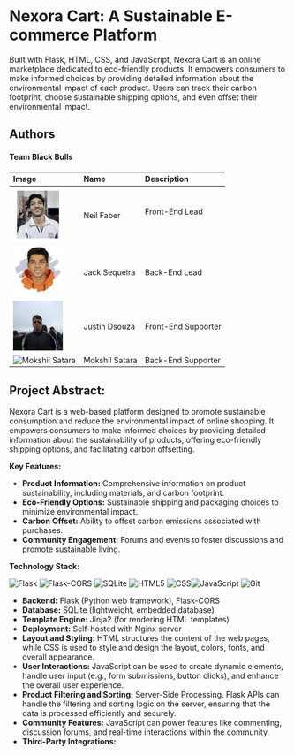 # Nexora Cart: A Sustainable E-commerce Platform

Built with Flask, HTML, CSS, and JavaScript, Nexora Cart is an online marketplace dedicated to eco-friendly products. It empowers consumers to make informed choices by providing detailed information about the environmental impact of each product. Users can track their carbon footprint, choose sustainable shipping options, and even offset their environmental impact.

## Authors

#### Team Black Bulls

| Image                                                              | Name           | Description         |
| :----------------------------------------------------------------- | :------------- | :------------------ |
| <img src="assets/NeilFaber.jpeg" alt="Neil Faber" width="90">      | Neil Faber     | Front-End Lead </p> |
| <img src="assets/JackSequeira.png" alt="Jack Sequeira" width="90"> | Jack Sequeira  | Back-End Lead       |
| <img src="assets/Justin.jpeg" alt="Justin Dsouza" width="90">      | Justin Dsouza  | Front-End Supporter |
| <img src="assets/Mokshil" alt="Mokshil Satara" width="90">         | Mokshil Satara | Back-End Supporter  |

## Project Abstract:

Nexora Cart is a web-based platform designed to promote sustainable consumption and reduce the environmental impact of online shopping. It empowers consumers to make informed choices by providing detailed information about the sustainability of products, offering eco-friendly shipping options, and facilitating carbon offsetting.

**Key Features:**

- **Product Information:** Comprehensive information on product sustainability, including materials, and carbon footprint.
- **Eco-Friendly Options:** Sustainable shipping and packaging choices to minimize environmental impact.
- **Carbon Offset:** Ability to offset carbon emissions associated with purchases.
- **Community Engagement:** Forums and events to foster discussions and promote sustainable living.

**Technology Stack:**

![Flask](https://img.shields.io/badge/flask-%23000.svg?style=for-the-badge&logo=flask&logoColor=white)
![Flask-CORS](https://img.shields.io/badge/flask_cors-%23000.svg?style=for-the-badge&logo=flask&logoColor=yellow) ![SQLite](https://img.shields.io/badge/sqlite-%2307405e.svg?style=for-the-badge&logo=sqlite&logoColor=white) ![HTML5](https://img.shields.io/badge/html5-%23E34F26.svg?style=for-the-badge&logo=html5&logoColor=white) ![CSS](https://img.shields.io/badge/css-%231572B6.svg?style=for-the-badge&logo=css3&logoColor=white)![JavaScript](https://img.shields.io/badge/javascript-%23323330.svg?style=for-the-badge&logo=javascript&logoColor=%23F7DF1E) ![Git](https://img.shields.io/badge/git-%23F05033.svg?style=for-the-badge&logo=git&logoColor=white)

- **Backend:** Flask (Python web framework), Flask-CORS
- **Database:** SQLite (lightweight, embedded database)
- **Template Engine:** Jinja2 (for rendering HTML templates)
- **Deployment:** Self-hosted with Nginx server
- **Layout and Styling:** HTML structures the content of the web pages, while CSS is used to style and design the layout, colors, fonts, and overall appearance.
- **User Interactions:** JavaScript can be used to create dynamic elements, handle user input (e.g., form submissions, button clicks), and enhance the overall user experience.
- **Product Filtering and Sorting:** Server-Side Processing. Flask APIs can handle the filtering and sorting logic on the server, ensuring that the data is processed efficiently and securely.
- **Community Features:** JavaScript can power features like commenting, discussion forums, and real-time interactions within the community.
- **Third-Party Integrations:**

